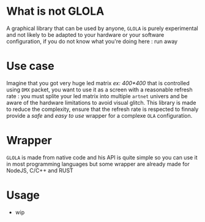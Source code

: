 # What is not GLOLA
A graphical library that can be used by anyone, `GLOLA` is purely experimental and not likely to be adapted to your hardware or your software configuration, if you do not know what you're doing here : run away

# Use case
Imagine that you got very huge led matrix *ex: 400\*400* that is controlled using `DMX` packet, you want to use it as a screen with a reasonable refresh rate : you must splite your led matrix into multiple `artnet` univers and be aware of the hardware limitations to avoid visual glitch. This library is made to reduce the complexity, ensure that the refresh rate is respected to finnaly provide a *safe* and *easy to use* wrapper for a complexe `OLA` configuration.

# Wrapper
`GLOLA` is made from native code and his API is quite simple so you can use it in most programming languages but some wrapper are already made for NodeJS, C/C++ and RUST

# Usage
* wip
